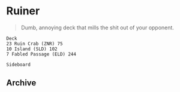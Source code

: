 # Ruiner
> Dumb, annoying deck that mills the shit out of your opponent.

```
Deck
23 Ruin Crab (ZNR) 75
10 Island (SLD) 102
7 Fabled Passage (ELD) 244

Sideboard

```

## Archive